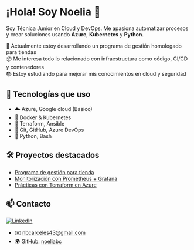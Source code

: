 # ¡Hola! Soy Noelia 👋

Soy Técnica Junior en Cloud y DevOps. Me apasiona automatizar procesos y crear soluciones usando **Azure**, **Kubernetes** y **Python**. 

🔧 Actualmente estoy desarrollando un programa de gestión homologado para tiendas  
📦 Me interesa todo lo relacionado con infraestructura como código, CI/CD y contenedores  
📚 Estoy estudiando para mejorar mis conocimientos en cloud y seguridad

## 🧠 Tecnologías que uso
- ☁️ Azure, Google cloud (Basico)
- 🐳 Docker & Kubernetes
- 📜 Terraform, Ansible
- 🧩 Git, GitHub, Azure DevOps
- 🐍 Python, Bash

## 🛠 Proyectos destacados
- [Programa de gestión para tienda](https://github.com/usuario/gestion-tienda)
- [Monitorización con Prometheus + Grafana](https://github.com/usuario/monitoring-demo)
- [Prácticas con Terraform en Azure](https://github.com/usuario/terraform-azure)

## 📫 Contacto

[![LinkedIn](https://img.shields.io/badge/LinkedIn-Perfil-blue?style=for-the-badge&logo=linkedin)](https://www.linkedin.com/in/noelia-barba-carceles-31a2a92b2/)
  
- ✉️ nbcarceles43@gmail.com  
- 🌍 GitHub: [noeliabc](https://github.com/noeliabc)
